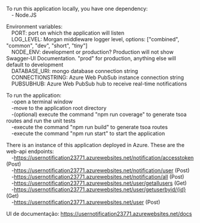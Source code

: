 To run this application locally, you have one dependency:<br />
&emsp;- Node.JS

Environment variables:<br />
&emsp;PORT: port on which the application will listen<br />
&emsp;LOG_LEVEL: Morgan middleware logger level, options: ["combined", "common", "dev", "short", "tiny"]<br />
&emsp;NODE_ENV: development or production? Production will not show Swagger-UI Documentation. "prod" for production, anything else will default to development<br />
&emsp;DATABASE_URI: mongo database connection string<br />
&emsp;CONNECTIONSTRING: Azure Web PubSub instance connection string<br />
&emsp;PUBSUBHUB: Azure Web PubSub hub to receive real-time notifications<p></p>
	<p></p>

To run the application: <br />
&emsp;-open a terminal window <br />
&emsp;-move to the application root directory <br />
&emsp;-(optional) execute the command "npm run coverage" to generate tsoa routes and run the unit tests<br />
&emsp;-execute the command "npm run build" to generate tsoa routes <br />
&emsp;-execute the command "npm run start" to start the application <p></p>
	<p></p>

There is an instance of this application deployed in Azure. These are the web-api endpoints:<br />
&emsp;-<a href="https://usernotification23771.azurewebsites.net/notification/accesstoken">https://usernotification23771.azurewebsites.net/notification/accesstoken</a> (Post)<br />
&emsp;-<a href="https://usernotification23771.azurewebsites.net/notification/user">https://usernotification23771.azurewebsites.net/notification/user</a> (Post)<br />
&emsp;-<a href="https://usernotification23771.azurewebsites.net/notification/all">https://usernotification23771.azurewebsites.net/notification/all</a> (Post)<br />
&emsp;-<a href="https://usernotification23771.azurewebsites.net/user/getallusers">https://usernotification23771.azurewebsites.net/user/getallusers</a> (Get)<br />
&emsp;-<a href="https://usernotification23771.azurewebsites.net/user/getuserbyid/{id}">https://usernotification23771.azurewebsites.net/user/getuserbyid/{id}</a> (Get)<br />
&emsp;-<a href="https://usernotification23771.azurewebsites.net/user">https://usernotification23771.azurewebsites.net/user</a> (Post)<p></p>
	<p></p>

UI de documentação: 
 <a href="https://usernotification23771.azurewebsites.net/docs">https://usernotification23771.azurewebsites.net/docs</a>



